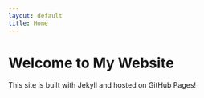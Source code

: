 ```yaml
---
layout: default
title: Home
---
```


# Welcome to My Website
This site is built with Jekyll and hosted on GitHub Pages!
